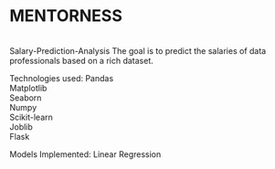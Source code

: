 # MENTORNESS
<br>
Salary-Prediction-Analysis
The goal is to predict the salaries of data professionals based on a rich dataset.

Technologies used:
Pandas
<br>
Matplotlib
<br>
Seaborn
<br>
Numpy
<br>
Scikit-learn
<br>
Joblib
<br>
Flask

Models Implemented:
Linear Regression
